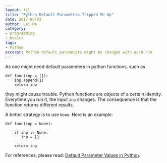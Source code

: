 ```yaml
---
layout: til
title: "Python Default Parameters Tripped Me Up"
date: 2017-06-03
author: Lei Ma
category:
- programming
- basics
tags:
- Python
excerpt: Python default parameters might be changed with each run
---
```


As one might need default parameters in python functions, such as

```
def func(inp = []):
    inp.append(1)
    return inp
```
they might cause trouble. Python functions are objects of a certain identity. Everytime you run it, the input `inp` changes. The consequence is that the function returns different results.

A better strategy is to use `None`. Here is an example:


```
def func(inp = None):

    if inp is None:
       inp = []

    return inp
```

For references, please read: [Default Parameter Values in Python](http://effbot.org/zone/default-values.htm).
